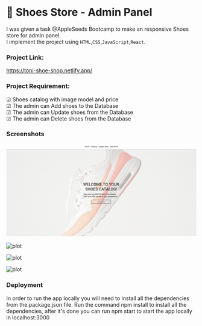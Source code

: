 # 👟 Shoes Store - Admin Panel

I was given a task @AppleSeeds Bootcamp to make an responsive Shoes store for admin panel.<br>
I implement the project using `HTML`,`CSS`,`JavaScript`,`React`.

### Project Link:

https://toni-shoe-shop.netlify.app/

### Project Requirement:

☑ Shoes catalog with image model and price<br>
☑ The admin can Add shoes to the Database<br>
☑ The admin can Update shoes from the Database<br>
☑ The admin can Delete shoes from the Database<br>

### Screenshots

![Alt text](/src/assets/%E2%80%8F%E2%80%8FhomeSH.PNG)

![plot](/src/assets/%E2%80%8F%E2%80%8FcatalogSH.PNG.PNG)

![plot](/src/assets/%E2%80%8F%E2%80%8FupdateSH.PNG.PNG)

![plot](/src/assets/%E2%80%8F%E2%80%8FupSH.PNG.PNG)

### Deployment

In order to run the app locally you will need to install all the dependencies from the package.json file.
Run the command npm install to install all the dependencies, after it's done you can run npm start to start the app locally in localhost:3000
